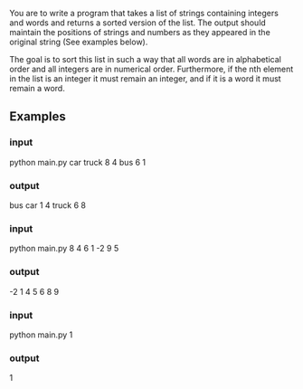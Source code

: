 
You are to write a program that takes a list of strings containing integers and words and returns a sorted version of the list. The output should maintain the positions of strings and numbers as they appeared in the original string (See examples below).

The goal is to sort this list in such a way that all words are in alphabetical order and all integers are in numerical order. Furthermore, if the nth element in the list is an integer it must remain an integer, and if it is a word it must remain a word.

## Examples
### input
python main.py car truck 8 4 bus 6 1
### output 
bus car 1 4 truck 6 8

### input
python main.py  8 4 6 1 -2 9 5
### output
-2 1 4 5 6 8 9
### input
python main.py 1
### output 
1
